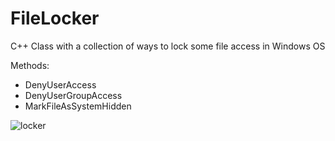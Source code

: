 # FileLocker
C++ Class with a collection of ways to lock some file access in Windows OS

Methods:
- DenyUserAccess
- DenyUserGroupAccess
- MarkFileAsSystemHidden

![locker](https://github.com/user-attachments/assets/a6f37ca8-e276-4e16-949e-b9fbf8e719c7)
